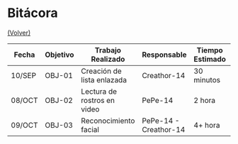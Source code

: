# Bitácora

[(Volver)](../README.md)

| Fecha  | Objetivo  | Trabajo Realizado | Responsable | Tiempo Estimado | Tiempo Real |
|--------|-----------|-------------------|-------------|-----------------|-------------|
| 10/SEP | OBJ-01    | Creación de lista enlazada | Creathor-14     | 30 minutos    | 1 hora |
| 08/OCT | OBJ-02    | Lectura de rostros en video  | PePe-14 |  2 hora | 2 hora  |
| 09/OCT | OBJ-03 | Reconocimiento facial | PePe-14 - Creathor-14  | 4+ hora | 2 horas |
